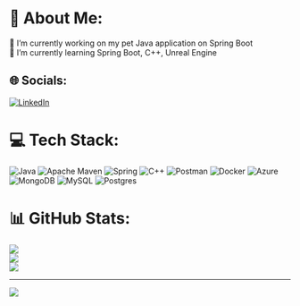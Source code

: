 # 💫 About Me:
🔭 I’m currently working on my pet Java application on Spring Boot<br>🌱 I’m currently learning Spring Boot, C++, Unreal Engine


## 🌐 Socials:
[![LinkedIn](https://img.shields.io/badge/LinkedIn-%230077B5.svg?logo=linkedin&logoColor=white)](https://linkedin.com/in/www.linkedin.com/in/bogdans-podaļevičs-7a380529a) 

# 💻 Tech Stack:
![Java](https://img.shields.io/badge/java-%23ED8B00.svg?style=for-the-badge&logo=openjdk&logoColor=white) ![Apache Maven](https://img.shields.io/badge/Apache%20Maven-C71A36?style=for-the-badge&logo=Apache%20Maven&logoColor=white) ![Spring](https://img.shields.io/badge/spring-%236DB33F.svg?style=for-the-badge&logo=spring&logoColor=white) ![C++](https://img.shields.io/badge/c++-%2300599C.svg?style=for-the-badge&logo=c%2B%2B&logoColor=white) ![Postman](https://img.shields.io/badge/Postman-FF6C37?style=for-the-badge&logo=postman&logoColor=white) ![Docker](https://img.shields.io/badge/docker-%230db7ed.svg?style=for-the-badge&logo=docker&logoColor=white) ![Azure](https://img.shields.io/badge/azure-%230072C6.svg?style=for-the-badge&logo=microsoftazure&logoColor=white) ![MongoDB](https://img.shields.io/badge/MongoDB-%234ea94b.svg?style=for-the-badge&logo=mongodb&logoColor=white) ![MySQL](https://img.shields.io/badge/mysql-%2300000f.svg?style=for-the-badge&logo=mysql&logoColor=white) ![Postgres](https://img.shields.io/badge/postgres-%23316192.svg?style=for-the-badge&logo=postgresql&logoColor=white)
# 📊 GitHub Stats:
![](https://github-readme-stats.vercel.app/api?username=GeHa6yKuH&theme=dark&hide_border=true&include_all_commits=false&count_private=true)<br/>
![](https://github-readme-streak-stats.herokuapp.com/?user=GeHa6yKuH&theme=dark&hide_border=true)<br/>
![](https://github-readme-stats.vercel.app/api/top-langs/?username=GeHa6yKuH&theme=dark&hide_border=true&include_all_commits=false&count_private=true&layout=compact)

---
[![](https://visitcount.itsvg.in/api?id=GeHa6yKuH&icon=0&color=2)](https://visitcount.itsvg.in)


